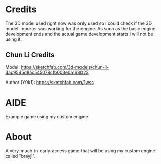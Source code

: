 # Credits
The 3D model used right now was only used so I could check if the 3D model importer was working for the engine. As soon as the basic engine development ends and the actual game development starts I will not be using it.

## Chun Li Credits
Model: https://sketchfab.com/3d-models/chun-li-4ac9545d8ac545078cfb003e0a168023

Author (Y0k1): https://sketchfab.com/1wss







# AIDE
Example game using my custom engine

# About
A very-much-in-early-access game that will be using my custom engine called "brayjl".
